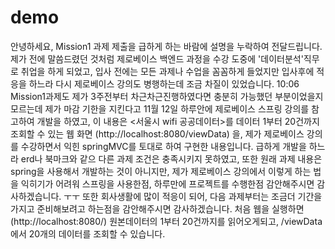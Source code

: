 # demo

안녕하세요, Mission1 과제 제출을 급하게 하는 바람에 설명을 누락하여 전달드립니다.
제가 전에 말씀드렸던 것처럼 제로베이스 백엔드 과정을 수강 도중에 '데이터분석'직무로 취업을 하게 되었고, 입사 전에는 모든 과제나 수업을 꼼꼼하게 들었지만 입사후에 적응을 하느라 다시 제로베이스 강의도 병행하는데 조금 차질이 있었습니다.
10:06
Mission1과제도 제가 3주전부터 차근차근진행하였다면 충분히 가능했던 부분이었을지 모르는데 제가 마감 기한을 지킨다고 11월 12일 하루안에 제로베이스 스프링 강의를 참고하여 개발을 하였고, 이 내용은
<서울시 wifi 공공데이터>를 데이터 1부터 20건까지 조회할 수 있는 웹 화면 (http://localhost:8080/viewData)
을, 제가 제로베이스 강의를 수강하면서 익힌 springMVC를 토대로 하여 구현한 내용입니다.
급하게 개발을 하느라 erd나 북마크와 같으 다른 과제 조건은 충족시키지 못하였고,
또한 원래 과제 내용은 spring을 사용해서 개발하는 것이 아니지만, 제가 제로베이스 강의에서 이렇게 하는 법을 익히기가 어려워 스프링을 사용한점, 하루만에 프로젝트를 수행한점 감안해주시면 감사하겠습니다. ㅜㅜ
또한 회사생활에 많이 적응이 되어, 다음 과제부터는 조금더 기간을 가지고 준비해보려고 하는점을 감안해주시면 감사하겠습니다.
처음 웹을 실행하면 (http://localhost:8080/) 원본데이터의 1부터 20건까지를 읽어오게되고, /viewData에서 20개의 데이터를 조회할 수 있습니다.
